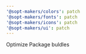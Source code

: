 ```yaml
---
'@sopt-makers/colors': patch
'@sopt-makers/fonts': patch
'@sopt-makers/icons': patch
'@sopt-makers/ui': patch
---
```


Optimize Package buldles
